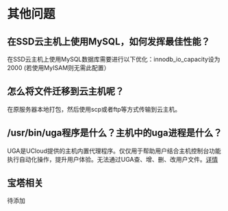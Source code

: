 # 其他问题
## 在SSD云主机上使用MySQL，如何发挥最佳性能？
在SSD云主机上使用MySQL数据库需要进行以下优化：innodb\_io\_capacity设为2000 (若使用MyISAM则无需此配置）

## 怎么将文件迁移到云主机呢？
在原服务器本地打包，然后使用scp或者ftp等方式传输到云主机。

## /usr/bin/uga程序是什么？主机中的uga进程是什么？
UGA是UCloud提供的主机内置代理程序。仅仅用于帮助用户结合主机控制台功能执行自动化操作，提升用户体验。无法通过UGA查、增、删、改用户文件。[详情](uhost/guide/uga)

## 宝塔相关
待添加
